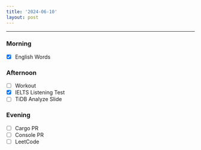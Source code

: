 ```yaml
---
title: '2024-06-10'
layout: post
---
```


---

### Morning

- [x] English Words

### Afternoon

- [ ] Workout
- [x] IELTS Listening Test
- [ ] TiDB Analyze Slide

### Evening

- [ ] Cargo PR
- [ ] Console PR
- [ ] LeetCode
